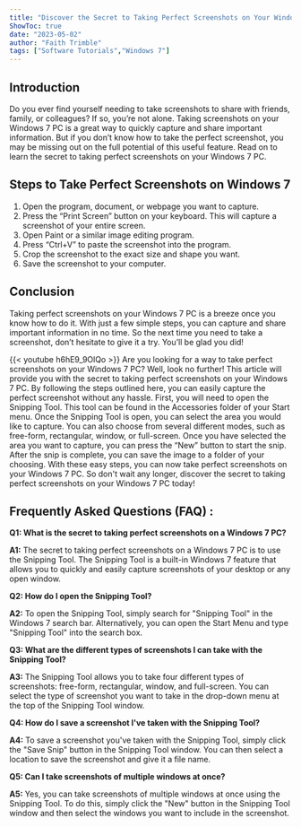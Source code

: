```yaml
---
title: "Discover the Secret to Taking Perfect Screenshots on Your Windows 7 PC!"
ShowToc: true 
date: "2023-05-02"
author: "Faith Trimble" 
tags: ["Software Tutorials","Windows 7"]
---
```

## Introduction

Do you ever find yourself needing to take screenshots to share with friends, family, or colleagues? If so, you’re not alone. Taking screenshots on your Windows 7 PC is a great way to quickly capture and share important information. But if you don’t know how to take the perfect screenshot, you may be missing out on the full potential of this useful feature. Read on to learn the secret to taking perfect screenshots on your Windows 7 PC.

## Steps to Take Perfect Screenshots on Windows 7

1. Open the program, document, or webpage you want to capture.
2. Press the “Print Screen” button on your keyboard. This will capture a screenshot of your entire screen.
3. Open Paint or a similar image editing program.
4. Press “Ctrl+V” to paste the screenshot into the program.
5. Crop the screenshot to the exact size and shape you want.
6. Save the screenshot to your computer.

## Conclusion

Taking perfect screenshots on your Windows 7 PC is a breeze once you know how to do it. With just a few simple steps, you can capture and share important information in no time. So the next time you need to take a screenshot, don’t hesitate to give it a try. You’ll be glad you did!

{{< youtube h6hE9_9OlQo >}} 
Are you looking for a way to take perfect screenshots on your Windows 7 PC? Well, look no further! This article will provide you with the secret to taking perfect screenshots on your Windows 7 PC. By following the steps outlined here, you can easily capture the perfect screenshot without any hassle. First, you will need to open the Snipping Tool. This tool can be found in the Accessories folder of your Start menu. Once the Snipping Tool is open, you can select the area you would like to capture. You can also choose from several different modes, such as free-form, rectangular, window, or full-screen. Once you have selected the area you want to capture, you can press the “New” button to start the snip. After the snip is complete, you can save the image to a folder of your choosing. With these easy steps, you can now take perfect screenshots on your Windows 7 PC. So don't wait any longer, discover the secret to taking perfect screenshots on your Windows 7 PC today!

## Frequently Asked Questions (FAQ) :
**Q1: What is the secret to taking perfect screenshots on a Windows 7 PC?**

**A1:** The secret to taking perfect screenshots on a Windows 7 PC is to use the Snipping Tool. The Snipping Tool is a built-in Windows 7 feature that allows you to quickly and easily capture screenshots of your desktop or any open window.

**Q2: How do I open the Snipping Tool?**

**A2:** To open the Snipping Tool, simply search for "Snipping Tool" in the Windows 7 search bar. Alternatively, you can open the Start Menu and type "Snipping Tool" into the search box.

**Q3: What are the different types of screenshots I can take with the Snipping Tool?**

**A3:** The Snipping Tool allows you to take four different types of screenshots: free-form, rectangular, window, and full-screen. You can select the type of screenshot you want to take in the drop-down menu at the top of the Snipping Tool window.

**Q4: How do I save a screenshot I've taken with the Snipping Tool?**

**A4:** To save a screenshot you've taken with the Snipping Tool, simply click the "Save Snip" button in the Snipping Tool window. You can then select a location to save the screenshot and give it a file name.

**Q5: Can I take screenshots of multiple windows at once?**

**A5:** Yes, you can take screenshots of multiple windows at once using the Snipping Tool. To do this, simply click the "New" button in the Snipping Tool window and then select the windows you want to include in the screenshot.


